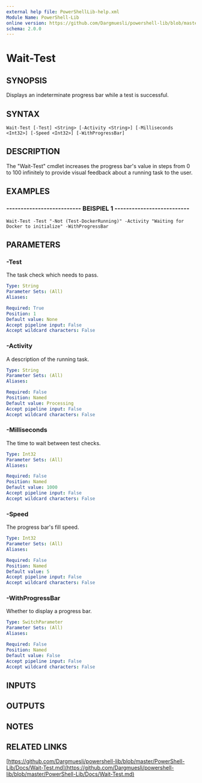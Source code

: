 ```yaml
---
external help file: PowerShellLib-help.xml
Module Name: PowerShell-Lib
online version: https://github.com/Dargmuesli/powershell-lib/blob/master/PowerShell-Lib/Docs/Wait-Test.md
schema: 2.0.0
---
```


# Wait-Test

## SYNOPSIS
Displays an indeterminate progress bar while a test is successful.

## SYNTAX

```
Wait-Test [-Test] <String> [-Activity <String>] [-Milliseconds <Int32>] [-Speed <Int32>] [-WithProgressBar]
```

## DESCRIPTION
The "Wait-Test" cmdlet increases the progress bar's value in steps from 0 to 100 infinitely to provide visual feedback about a running task to the user.

## EXAMPLES

### -------------------------- BEISPIEL 1 --------------------------
```
Wait-Test -Test "-Not (Test-DockerRunning)" -Activity "Waiting for Docker to initialize" -WithProgressBar
```

## PARAMETERS

### -Test
The task check which needs to pass.

```yaml
Type: String
Parameter Sets: (All)
Aliases: 

Required: True
Position: 1
Default value: None
Accept pipeline input: False
Accept wildcard characters: False
```

### -Activity
A description of the running task.

```yaml
Type: String
Parameter Sets: (All)
Aliases: 

Required: False
Position: Named
Default value: Processing
Accept pipeline input: False
Accept wildcard characters: False
```

### -Milliseconds
The time to wait between test checks.

```yaml
Type: Int32
Parameter Sets: (All)
Aliases: 

Required: False
Position: Named
Default value: 1000
Accept pipeline input: False
Accept wildcard characters: False
```

### -Speed
The progress bar's fill speed.

```yaml
Type: Int32
Parameter Sets: (All)
Aliases: 

Required: False
Position: Named
Default value: 5
Accept pipeline input: False
Accept wildcard characters: False
```

### -WithProgressBar
Whether to display a progress bar.

```yaml
Type: SwitchParameter
Parameter Sets: (All)
Aliases: 

Required: False
Position: Named
Default value: False
Accept pipeline input: False
Accept wildcard characters: False
```

## INPUTS

## OUTPUTS

## NOTES

## RELATED LINKS

[https://github.com/Dargmuesli/powershell-lib/blob/master/PowerShell-Lib/Docs/Wait-Test.md](https://github.com/Dargmuesli/powershell-lib/blob/master/PowerShell-Lib/Docs/Wait-Test.md)

